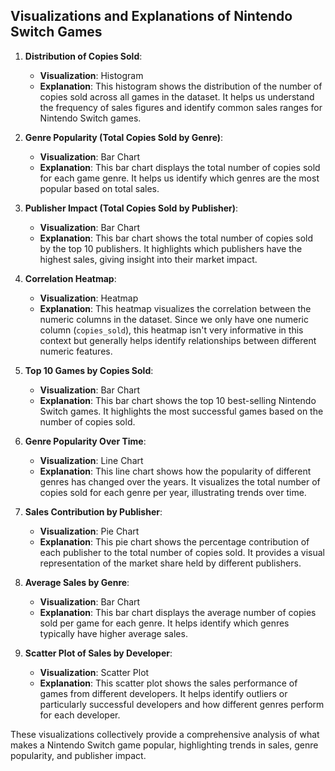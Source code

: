 ## Visualizations and Explanations of Nintendo Switch Games

1. **Distribution of Copies Sold**:
   - **Visualization**: Histogram
   - **Explanation**: This histogram shows the distribution of the number of copies sold across all games in the dataset. It helps us understand the frequency of sales figures and identify common sales ranges for Nintendo Switch games.

2. **Genre Popularity (Total Copies Sold by Genre)**:
   - **Visualization**: Bar Chart
   - **Explanation**: This bar chart displays the total number of copies sold for each game genre. It helps us identify which genres are the most popular based on total sales.

3. **Publisher Impact (Total Copies Sold by Publisher)**:
   - **Visualization**: Bar Chart
   - **Explanation**: This bar chart shows the total number of copies sold by the top 10 publishers. It highlights which publishers have the highest sales, giving insight into their market impact.

4. **Correlation Heatmap**:
   - **Visualization**: Heatmap
   - **Explanation**: This heatmap visualizes the correlation between the numeric columns in the dataset. Since we only have one numeric column (`copies_sold`), this heatmap isn't very informative in this context but generally helps identify relationships between different numeric features.

5. **Top 10 Games by Copies Sold**:
   - **Visualization**: Bar Chart
   - **Explanation**: This bar chart shows the top 10 best-selling Nintendo Switch games. It highlights the most successful games based on the number of copies sold.

6. **Genre Popularity Over Time**:
   - **Visualization**: Line Chart
   - **Explanation**: This line chart shows how the popularity of different genres has changed over the years. It visualizes the total number of copies sold for each genre per year, illustrating trends over time.

7. **Sales Contribution by Publisher**:
   - **Visualization**: Pie Chart
   - **Explanation**: This pie chart shows the percentage contribution of each publisher to the total number of copies sold. It provides a visual representation of the market share held by different publishers.

8. **Average Sales by Genre**:
   - **Visualization**: Bar Chart
   - **Explanation**: This bar chart displays the average number of copies sold per game for each genre. It helps identify which genres typically have higher average sales.

9. **Scatter Plot of Sales by Developer**:
   - **Visualization**: Scatter Plot
   - **Explanation**: This scatter plot shows the sales performance of games from different developers. It helps identify outliers or particularly successful developers and how different genres perform for each developer.

These visualizations collectively provide a comprehensive analysis of what makes a Nintendo Switch game popular, highlighting trends in sales, genre popularity, and publisher impact.
